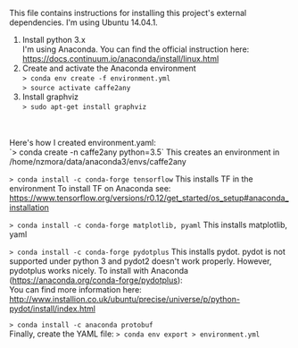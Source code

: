 This file contains instructions for installing this project's external dependencies.
I'm using Ubuntu 14.04.1.

1. Install python 3.x<br>
   I'm using  Anaconda.  You can find the official instruction here: https://docs.continuum.io/anaconda/install/linux.html
1. Create and activate the Anaconda environment<br> 
`> conda env create -f environment.yml`<br>
`> source activate caffe2any`
1. Install graphviz<br>
`> sudo apt-get install graphviz`
<br>
<br>
Here's how I created environment.yaml:
<br>
`> conda create -n caffe2any python=3.5`
This creates an environment in /home/nzmora/data/anaconda3/envs/caffe2any

`> conda install -c conda-forge tensorflow`
This installs TF in the environment
To install TF on Anaconda see: https://www.tensorflow.org/versions/r0.12/get_started/os_setup#anaconda_installation

`> conda install -c conda-forge matplotlib, pyaml`
This installs matplotlib, yaml

`> conda install -c conda-forge pydotplus`
This installs pydot.  pydot is not supported under python 3 and pydot2 doesn't work properly.
However, pydotplus works nicely.  To install with Anaconda (https://anaconda.org/conda-forge/pydotplus):
<br>
You can find more information here:  http://www.installion.co.uk/ubuntu/precise/universe/p/python-pydot/install/index.html

`> conda install -c anaconda protobuf`
<br>
Finally, create the YAML file:
`> conda env export > environment.yml`
